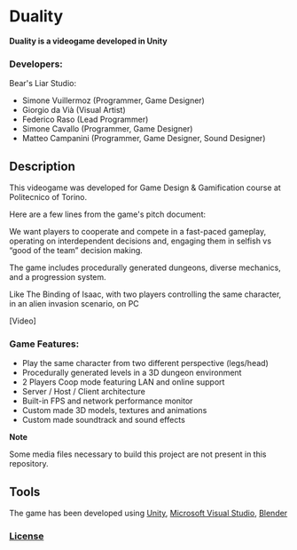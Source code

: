 # Duality

**Duality is a videogame developed in Unity**

### Developers:

Bear's Liar Studio:

- Simone Vuillermoz (Programmer, Game Designer)
- Giorgio da Vià (Visual Artist)
- Federico Raso (Lead Programmer)
- Simone Cavallo (Programmer, Game Designer)
- Matteo Campanini (Programmer, Game Designer, Sound Designer)

## Description

This videogame was developed for Game Design & Gamification course at Politecnico of Torino.

Here are a few lines from the game's pitch document:

We want players to cooperate and compete in a fast-paced gameplay, operating on
interdependent decisions and, engaging them in selfish vs “good of the team” decision
making.

The game includes procedurally generated dungeons, diverse mechanics, and a
progression system.

Like The Binding of Isaac, with two players controlling the same character, in an alien
invasion scenario, on PC

[Video]

### Game Features:

- Play the same character from two different perspective (legs/head)
- Procedurally generated levels in a 3D dungeon environment
- 2 Players Coop mode featuring LAN and online support
- Server / Host / Client architecture
- Built-in FPS and network performance monitor
- Custom made 3D models, textures and animations
- Custom made soundtrack and sound effects

**Note**

Some media files necessary to build this project are not present in this repository.

## Tools

The game has been developed using [Unity](https://unity.com/), [Microsoft Visual Studio](https://visualstudio.microsoft.com/), [Blender](https://www.blender.org/)

### [License](https://github.com/Fede996/FATC/blob/main/LICENSE.md)


